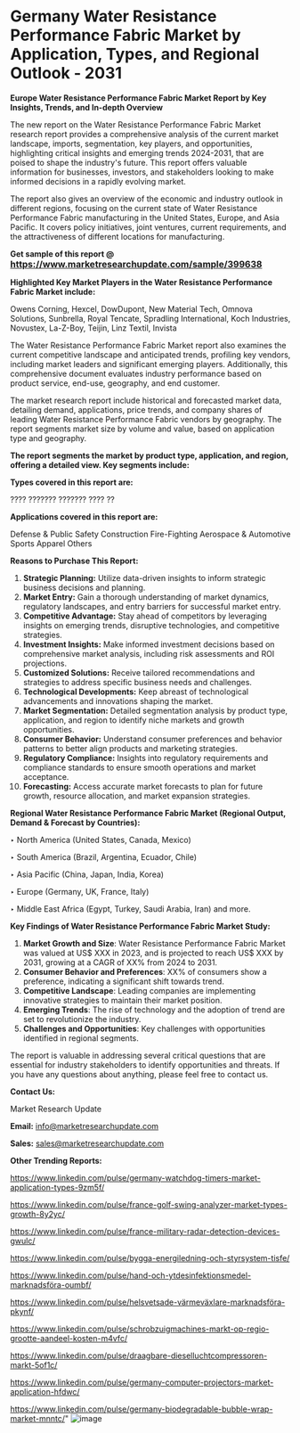 # Germany Water Resistance Performance Fabric Market by Application, Types, and Regional Outlook - 2031

<strong>Europe Water Resistance Performance Fabric Market Report by Key Insights, Trends, and In-depth Overview</strong>

The new report on the Water Resistance Performance Fabric Market research report provides a comprehensive analysis of the current market landscape, imports, segmentation, key players, and opportunities, highlighting critical insights and emerging trends 2024-2031,</strong> that are poised to shape the industry's future. This report offers valuable information for businesses, investors, and stakeholders looking to make informed decisions in a rapidly evolving market.

The report also gives an overview of the economic and industry outlook in different regions, focusing on the current state of Water Resistance Performance Fabric manufacturing in the United States, Europe, and Asia Pacific. It covers policy initiatives, joint ventures, current requirements, and the attractiveness of different locations for manufacturing.

<strong>Get sample of this report @ <a href=https://www.marketresearchupdate.com/sample/399638><font size=3 color=#0000ff>https://www.marketresearchupdate.com/sample/399638</font></a></strong>

<strong>Highlighted Key Market Players in the Water Resistance Performance Fabric Market include:</strong>

Owens Corning, Hexcel, DowDupont, New Material Tech, Omnova Solutions, Sunbrella, Royal Tencate, Spradling International, Koch Industries, Novustex, La-Z-Boy, Teijin, Linz Textil, Invista

The Water Resistance Performance Fabric Market report also examines the current competitive landscape and anticipated trends, profiling key vendors, including market leaders and significant emerging players. Additionally, this comprehensive document evaluates industry performance based on product service, end-use, geography, and end customer.

The market research report include historical and forecasted market data, detailing demand, applications, price trends, and company shares of leading Water Resistance Performance Fabric vendors by geography. The report segments market size by volume and value, based on application type and geography.

<strong>The report segments the market by product type, application, and region, offering a detailed view. Key segments include:</strong>

<strong>Types covered in this report are:</strong>

????
???????
???????
????
??

<strong>Applications covered in this report are:</strong>

Defense & Public Safety
Construction
Fire-Fighting
Aerospace & Automotive
Sports Apparel
Others

<strong>Reasons to Purchase This Report:</strong>
<ol>
  <li><strong>Strategic Planning:</strong> Utilize data-driven insights to inform strategic business decisions and planning.</li>
  <li><strong>Market Entry:</strong> Gain a thorough understanding of market dynamics, regulatory landscapes, and entry barriers for successful market entry.</li>
  <li><strong>Competitive Advantage:</strong> Stay ahead of competitors by leveraging insights on emerging trends, disruptive technologies, and competitive strategies.</li>
  <li><strong>Investment Insights:</strong> Make informed investment decisions based on comprehensive market analysis, including risk assessments and ROI projections.</li>
  <li><strong>Customized Solutions:</strong> Receive tailored recommendations and strategies to address specific business needs and challenges.</li>
  <li><strong>Technological Developments:</strong> Keep abreast of technological advancements and innovations shaping the market.</li>
  <li><strong>Market Segmentation:</strong> Detailed segmentation analysis by product type, application, and region to identify niche markets and growth opportunities.</li>
  <li><strong>Consumer Behavior:</strong> Understand consumer preferences and behavior patterns to better align products and marketing strategies.</li>
  <li><strong>Regulatory Compliance:</strong> Insights into regulatory requirements and compliance standards to ensure smooth operations and market acceptance.</li>
  <li><strong>Forecasting:</strong> Access accurate market forecasts to plan for future growth, resource allocation, and market expansion strategies.</li>
</ol>

<strong>Regional Water Resistance Performance Fabric Market (Regional Output, Demand &amp; Forecast by Countries):</strong>

‣ North America (United States, Canada, Mexico)

‣ South America (Brazil, Argentina, Ecuador, Chile)

‣ Asia Pacific (China, Japan, India, Korea)

‣ Europe (Germany, UK, France, Italy)

‣ Middle East Africa (Egypt, Turkey, Saudi Arabia, Iran) and more.

<strong>Key Findings of Water Resistance Performance Fabric Market Study:</strong>
<ol>
  <li><strong>Market Growth and Size</strong>: Water Resistance Performance Fabric Market was valued at US$ XXX in 2023, and is projected to reach US$ XXX by 2031, growing at a CAGR of XX% from 2024 to 2031.</li>
  <li><strong>Consumer Behavior and Preferences</strong>: XX% of consumers show a preference, indicating a significant shift towards trend.</li>
  <li><strong>Competitive Landscape</strong>: Leading companies are implementing innovative strategies to maintain their market position.</li>
  <li><strong>Emerging Trends</strong>: The rise of technology and the adoption of trend are set to revolutionize the industry.</li>
  <li><strong>Challenges and Opportunities</strong>: Key challenges with opportunities identified in regional segments.</li>
</ol>

The report is valuable in addressing several critical questions that are essential for industry stakeholders to identify opportunities and threats. If you have any questions about anything, please feel free to contact us.

<strong>Contact Us:</strong>

Market Research Update

<strong>Email:</strong> info@marketresearchupdate.com

<strong>Sales:</strong> sales@marketresearchupdate.com

<strong>Other Trending Reports:</strong>

<a href=https://www.linkedin.com/pulse/germany-watchdog-timers-market-application-types-9zm5f/>https://www.linkedin.com/pulse/germany-watchdog-timers-market-application-types-9zm5f/</a>

<a href=https://www.linkedin.com/pulse/france-golf-swing-analyzer-market-types-growth-8y2yc/>https://www.linkedin.com/pulse/france-golf-swing-analyzer-market-types-growth-8y2yc/</a>

<a href=https://www.linkedin.com/pulse/france-military-radar-detection-devices-gwulc/>https://www.linkedin.com/pulse/france-military-radar-detection-devices-gwulc/</a>

<a href=https://www.linkedin.com/pulse/bygga-energiledning-och-styrsystem-tisfe/>https://www.linkedin.com/pulse/bygga-energiledning-och-styrsystem-tisfe/</a>

<a href=https://www.linkedin.com/pulse/hand-och-ytdesinfektionsmedel-marknadsföra-oumbf/>https://www.linkedin.com/pulse/hand-och-ytdesinfektionsmedel-marknadsföra-oumbf/</a>

<a href=https://www.linkedin.com/pulse/helsvetsade-värmeväxlare-marknadsföra-pkynf/>https://www.linkedin.com/pulse/helsvetsade-värmeväxlare-marknadsföra-pkynf/</a>

<a href=https://www.linkedin.com/pulse/schrobzuigmachines-markt-op-regio-grootte-aandeel-kosten-m4vfc/>https://www.linkedin.com/pulse/schrobzuigmachines-markt-op-regio-grootte-aandeel-kosten-m4vfc/</a>

<a href=https://www.linkedin.com/pulse/draagbare-dieselluchtcompressoren-markt-5of1c/>https://www.linkedin.com/pulse/draagbare-dieselluchtcompressoren-markt-5of1c/</a>

<a href=https://www.linkedin.com/pulse/germany-computer-projectors-market-application-hfdwc/>https://www.linkedin.com/pulse/germany-computer-projectors-market-application-hfdwc/</a>

<a href=https://www.linkedin.com/pulse/germany-biodegradable-bubble-wrap-market-mnntc/>https://www.linkedin.com/pulse/germany-biodegradable-bubble-wrap-market-mnntc/</a>"
![image](https://github.com/user-attachments/assets/d8fa147c-89ea-435d-98e4-1fc385431244)
